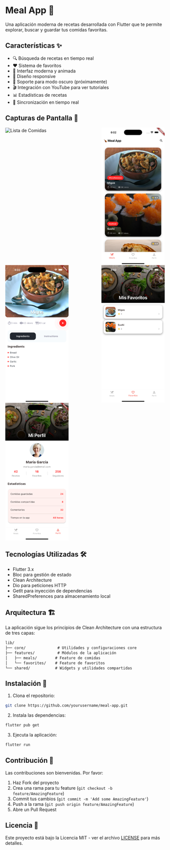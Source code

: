 # Meal App 🍗

Una aplicación moderna de recetas desarrollada con Flutter que te permite explorar, buscar y guardar tus comidas favoritas.

## Características ✨

- 🔍 Búsqueda de recetas en tiempo real
- ❤️ Sistema de favoritos
- 🎨 Interfaz moderna y animada
- 📱 Diseño responsive
- 🌙 Soporte para modo oscuro (próximamente)
- 🎬 Integración con YouTube para ver tutoriales
- 📊 Estadísticas de recetas
- 🔄 Sincronización en tiempo real

## Capturas de Pantalla 📱

<div style="display: flex; justify-content: space-between; flex-wrap: wrap;">
    <img src="assets/ss/Simulator Screenshot - iPhone 16 Pro Max - 2025-04-16 at 18.01.54.png" width="200" alt="Lista de Comidas"/>
    <img src="assets/ss/Simulator Screenshot - iPhone 16 Pro Max - 2025-04-16 at 18.02.03.png" width="200" alt="Detalle de Comida"/>
    <img src="assets/ss/Simulator Screenshot - iPhone 16 Pro Max - 2025-04-16 at 18.02.08.png" width="200" alt="Favoritos Grid"/>
    <img src="assets/ss/Simulator Screenshot - iPhone 16 Pro Max - 2025-04-16 at 18.02.14.png" width="200" alt="Favoritos Lista"/>
    <img src="assets/ss/Simulator Screenshot - iPhone 16 Pro Max - 2025-04-16 at 18.02.19.png" width="200" alt="Búsqueda"/>
</div>

## Tecnologías Utilizadas 🛠️

- Flutter 3.x
- Bloc para gestión de estado
- Clean Architecture
- Dio para peticiones HTTP
- GetIt para inyección de dependencias
- SharedPreferences para almacenamiento local

## Arquitectura 🏗️

La aplicación sigue los principios de Clean Architecture con una estructura de tres capas:

```
lib/
├── core/              # Utilidades y configuraciones core
├── features/          # Módulos de la aplicación
│   ├── meals/        # Feature de comidas
│   └── favorites/    # Feature de favoritos
└── shared/           # Widgets y utilidades compartidas
```

## Instalación 🚀

1. Clona el repositorio:
```bash
git clone https://github.com/yourusername/meal-app.git
```

2. Instala las dependencias:
```bash
flutter pub get
```

3. Ejecuta la aplicación:
```bash
flutter run
```

## Contribución 🤝

Las contribuciones son bienvenidas. Por favor:

1. Haz Fork del proyecto
2. Crea una rama para tu feature (`git checkout -b feature/AmazingFeature`)
3. Commit tus cambios (`git commit -m 'Add some AmazingFeature'`)
4. Push a la rama (`git push origin feature/AmazingFeature`)
5. Abre un Pull Request

## Licencia 📄

Este proyecto está bajo la Licencia MIT - ver el archivo [LICENSE](LICENSE) para más detalles.
